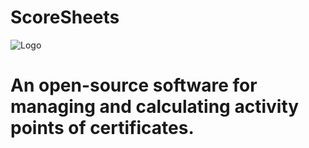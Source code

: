 # ScoreSheets
![Logo](https://user-images.githubusercontent.com/36796068/216495907-bacfde09-d0e4-405b-ace6-2b9e37c5bc35.png)
<br>
# An open-source software for managing and calculating activity points of certificates.
